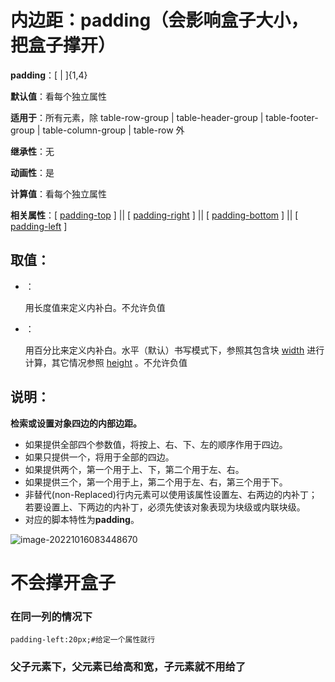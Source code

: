 # 内边距：padding（会影响盒子大小，把盒子撑开）

**padding**：[ [](../../values/length/length.htm) | [](../../values/numeric/percentage.htm) ]{1,4}

**默认值**：看每个独立属性

**适用于**：所有元素，除 table-row-group | table-header-group |  table-footer-group | table-column-group | table-row 外

**继承性**：无

**动画性**：是

**计算值**：看每个独立属性

**相关属性**：[ [padding-top](padding-top.htm) ] || [ [padding-right](padding-right.htm) ] || [ [padding-bottom](padding-bottom.htm) ] || [ [padding-left](padding-left.htm) ]

## 取值：

- [](../../values/length/length.htm)： 

  用长度值来定义内补白。不允许负值 

- [](../../values/numeric/percentage.htm)： 

  用百分比来定义内补白。水平（默认）书写模式下，参照其包含块 [width](../dimension/width.htm)  进行计算，其它情况参照 [height](../dimension/height.htm) 。不允许负值 

## 说明：

**检索或设置对象四边的内部边距。**

- 如果提供全部四个参数值，将按上、右、下、左的顺序作用于四边。 
- 如果只提供一个，将用于全部的四边。 
- 如果提供两个，第一个用于上、下，第二个用于左、右。 
- 如果提供三个，第一个用于上，第二个用于左、右，第三个用于下。 
- 非替代(non-Replaced)行内元素可以使用该属性设置左、右两边的内补丁；若要设置上、下两边的内补丁，必须先使该对象表现为块级或内联块级。 
- 对应的脚本特性为**padding**。 

![image-20221016083448670](C:\Users\21063\AppData\Roaming\Typora\typora-user-images\image-20221016083448670.png)

# 不会撑开盒子

### 在同一列的情况下

```
padding-left:20px;#给定一个属性就行
```

### 父子元素下，父元素已给高和宽，子元素就不用给了

